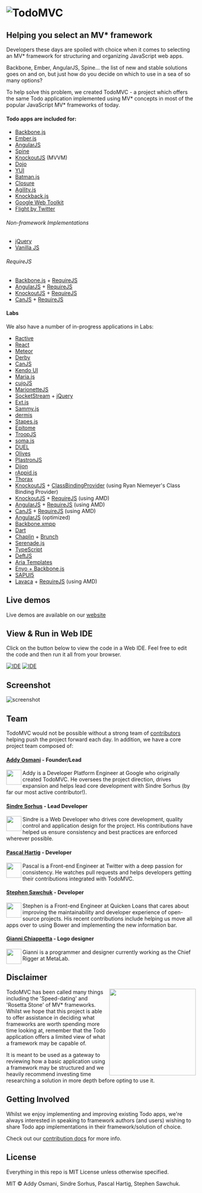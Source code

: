 # ![TodoMVC](https://raw.github.com/tastejs/todomvc/gh-pages/media/logo.png)

## Helping you select an MV\* framework


Developers these days are spoiled with choice when it comes to selecting an MV\* framework for structuring and organizing JavaScript web apps.

Backbone, Ember, AngularJS, Spine... the list of new and stable solutions goes on and on, but just how do you decide on which to use in a sea of so many options?

To help solve this problem, we created TodoMVC - a project which offers the same Todo application implemented using MV* concepts in most of the popular JavaScript MV\* frameworks of today.


#### Todo apps are included for:

- [Backbone.js](http://documentcloud.github.com/backbone)
- [Ember.js](http://emberjs.com)
- [AngularJS](http://angularjs.org)
- [Spine](http://spinejs.com)
- [KnockoutJS](http://knockoutjs.com) (MVVM)
- [Dojo](http://dojotoolkit.org)
- [YUI](http://yuilibrary.com)
- [Batman.js](http://batmanjs.org)
- [Closure](http://code.google.com/closure/library/)
- [Agility.js](http://agilityjs.com)
- [Knockback.js](http://kmalakoff.github.com/knockback)
- [Google Web Toolkit](https://developers.google.com/web-toolkit/)
- [Flight by Twitter](https://github.com/twitter/flight)


###### Non-framework Implementations

- [jQuery](http://jquery.com)
- [Vanilla JS](http://todomvc.com/vanilla-examples/vanillajs/)

###### RequireJS

- [Backbone.js](http://documentcloud.github.com/backbone) + [RequireJS](http://requirejs.org)
- [AngularJS](http://angularjs.org) + [RequireJS](http://requirejs.org)
- [KnockoutJS](http://knockoutjs.com) + [RequireJS](http://requirejs.org)
- [CanJS](http://canjs.us) + [RequireJS](http://requirejs.org)

#### Labs

We also have a number of in-progress applications in Labs:

- [Ractive](http://ractivejs.org)
- [React](http://facebook.github.io/react)
- [Meteor](http://meteor.com)
- [Derby](http://derbyjs.com)
- [CanJS](http://canjs.us)
- [Kendo UI](http://kendoui.com)
- [Maria.js](https://github.com/petermichaux/maria)
- [cujoJS](http://cujojs.com)
- [MarionetteJS](http://marionettejs.com/)
- [SocketStream](http://www.socketstream.org) + [jQuery](http://jquery.com)
- [Ext.js](http://www.sencha.com/products/extjs)
- [Sammy.js](http://sammyjs.org)
- [dermis](https://github.com/wearefractal/dermis)
- [Stapes.js](http://hay.github.com/stapes)
- [Epitome](http://dimitarchristoff.github.com/Epitome)
- [TroopJS](https://github.com/troopjs)
- [soma.js](http://somajs.github.com/somajs)
- [DUEL](https://bitbucket.org/mckamey/duel/wiki/Home)
- [Olives](https://github.com/flams/olives)
- [PlastronJS](https://github.com/rhysbrettbowen/PlastronJS)
- [Dijon](https://github.com/creynders/dijon-framework)
- [rAppid.js](http://www.rappidjs.com)
- [Thorax](http://walmartlabs.github.com/thorax/)
- [KnockoutJS](http://knockoutjs.com) + [ClassBindingProvider](https://github.com/rniemeyer/knockout-classBindingProvider) (using Ryan Niemeyer's Class Binding Provider)
- [KnockoutJS](http://knockoutjs.com) + [RequireJS](http://requirejs.org) (using AMD)
- [AngularJS](http://angularjs.org) + [RequireJS](http://requirejs.org) (using AMD)
- [CanJS](http://canjs.us) + [RequireJS](http://requirejs.org) (using AMD)
- [AngularJS](http://angularjs.org) (optimized)
- [Backbone.xmpp](https://github.com/ggozad/Backbone.xmpp)
- [Dart](http://dartlang.org)
- [Chaplin](http://chaplinjs.org) + [Brunch](http://brunch.io)
- [Serenade.js](https://github.com/elabs/serenade.js)
- [TypeScript](http://www.typescriptlang.org/)
- [DeftJS](http://deftjs.org/)
- [Aria Templates](http://ariatemplates.com/)
- [Enyo + Backbone.js](http://enyojs.com/)
- [SAPUI5](http://scn.sap.com/community/developer-center/front-end)
- [Lavaca](http://getlavaca.com) + [RequireJS](http://requirejs.org) (using AMD)

## Live demos

Live demos are available on our [website](http://todomvc.com)

## View & Run in Web IDE

Click on the button below to view the code in a Web IDE. Feel free to edit the code and then run it all from your browser.

[![IDE](https://raw.github.com/tastejs/todomvc/gh-pages/site-assets/editcloud9.png)](https://c9.io/open/git/?url=git://github.com/tastejs/todomvc.git)
[![IDE](https://codio-public.s3.amazonaws.com/sharing/demo-in-ide.png)](https://codio.com/p/create/?from_github=tastejs/todomvc)


## Screenshot

![screenshot](https://raw.github.com/tastejs/todomvc/gh-pages/site-assets/screenshot.png)


## Team

TodoMVC would not be possible without a strong team of [contributors](https://github.com/tastejs/todomvc/contributors) helping push the project forward each day. In addition, we have a core project team composed of:

#### [Addy Osmani](http://github.com/addyosmani) - Founder/Lead

<img align="left" width="40" height="40" src="http://www.gravatar.com/avatar/96270e4c3e5e9806cf7245475c00b275.png?s=40">
Addy is a Developer Platform Engineer at Google who originally created TodoMVC. He oversees the project direction, drives expansion and helps lead core development with Sindre Sorhus (by far our most active contributor!).

#### [Sindre Sorhus](https://github.com/sindresorhus) - Lead Developer

<img align="left" width="40" height="40" src="http://www.gravatar.com/avatar/d36a92237c75c5337c17b60d90686bf9.png?s=40">
Sindre is a Web Developer who drives core development, quality control and application design for the project. His contributions have helped us ensure consistency and best practices are enforced wherever possible.

#### [Pascal Hartig](https://github.com/passy) - Developer

<img align="left" width="40" height="40" src="http://www.gravatar.com/avatar/be451fcdbf0e5ff07f23ed16cb5c90a3.png?s=40">
Pascal is a Front-end Engineer at Twitter with a deep passion for consistency. He watches pull requests and helps developers getting their contributions integrated with TodoMVC.

#### [Stephen Sawchuk](https://github.com/stephenplusplus) - Developer

<img align="left" width="40" height="40" src="https://secure.gravatar.com/avatar/098cfe2d360e77c3229f2cd5298354c4?s=40">
Stephen is a Front-end Engineer at Quicken Loans that cares about improving the maintainability and developer experience of open-source projects. His recent contributions include helping us move all apps over to using Bower and implementing the new information bar.

#### [Gianni Chiappetta](https://github.com/gf3) - Logo designer

<img align="left" width="40" height="40" src="http://www.gravatar.com/avatar/4b0209ae3652cc5a7d53545e759fbe39.png?s=40">
Gianni is a programmer and designer currently working as the Chief Rigger at MetaLab.

## Disclaimer

<img align="right" width="230" height="230" src="https://raw.github.com/tastejs/todomvc/gh-pages/media/icon-small.png">

TodoMVC has been called many things including the 'Speed-dating' and 'Rosetta Stone' of MV* frameworks. Whilst we hope that this project is able to offer assistance in deciding what frameworks are worth spending more time looking at, remember that the Todo application offers a limited view of what a framework may be capable of.

It is meant to be used as a gateway to reviewing how a basic application using a framework may be structured and we heavily recommend investing time researching a solution in more depth before opting to use it.


## Getting Involved

Whilst we enjoy implementing and improving existing Todo apps, we're always interested in speaking to framework authors (and users) wishing to share Todo app implementations in their framework/solution of choice.

Check out our [contribution docs](contributing.md) for more info.


## License

Everything in this repo is MIT License unless otherwise specified.

MIT © Addy Osmani, Sindre Sorhus, Pascal Hartig, Stephen Sawchuk.
